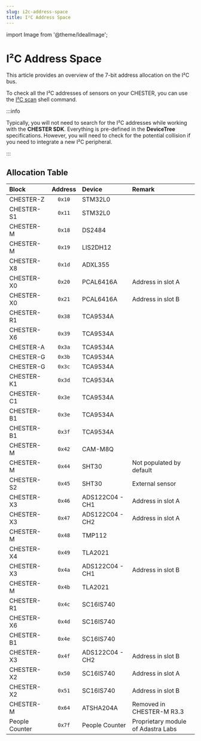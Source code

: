 ```yaml
---
slug: i2c-address-space
title: I²C Address Space
---
```

import Image from '@theme/IdealImage';

# I²C Address Space

This article provides an overview of the 7-bit address allocation on the I²C bus.

To check all the I²C addresses of sensors on your CHESTER, you can use the [I²C scan](../firmware-sdk/how-to-i2c-bus.md#i2c-scan) shell command.

:::info

Typically, you will not need to search for the I²C addresses while working with the **CHESTER SDK**. Everything is pre-defined in the **DeviceTree** specifications. However, you will need to check for the potential collision if you need to integrate a new I²C peripheral.

:::

## Allocation Table

| Block          | Address | Device          | Remark                             |
| :------------- | :-----: | :-------------- | :--------------------------------- |
| CHESTER-Z      | `0x10`  | STM32L0         |                                    |
| CHESTER-S1     | `0x11`  | STM32L0         |                                    |
| CHESTER-M      | `0x18`  | DS2484          |                                    |
| CHESTER-M      | `0x19`  | LIS2DH12        |                                    |
| CHESTER-X8     | `0x1d`  | ADXL355         |                                    |
| CHESTER-X0     | `0x20`  | PCAL6416A       | Address in slot A                  |
| CHESTER-X0     | `0x21`  | PCAL6416A       | Address in slot B                  |
| CHESTER-R1     | `0x38`  | TCA9534A        |                                    |
| CHESTER-X6     | `0x39`  | TCA9534A        |                                    |
| CHESTER-A      | `0x3a`  | TCA9534A        |                                    |
| CHESTER-G      | `0x3b`  | TCA9534A        |                                    |
| CHESTER-G      | `0x3c`  | TCA9534A        |                                    |
| CHESTER-K1     | `0x3d`  | TCA9534A        |                                    |
| CHESTER-C1     | `0x3e`  | TCA9534A        |                                    |
| CHESTER-B1     | `0x3e`  | TCA9534A        |                                    |
| CHESTER-B1     | `0x3f`  | TCA9534A        |                                    |
| CHESTER-M      | `0x42`  | CAM-M8Q         |                                    |
| CHESTER-M      | `0x44`  | SHT30           | Not populated by default           |
| CHESTER-S2     | `0x45`  | SHT30           | External sensor                    |
| CHESTER-X3     | `0x46`  | ADS122C04 - CH1 | Address in slot A                  |
| CHESTER-X3     | `0x47`  | ADS122C04 - CH2 | Address in slot A                  |
| CHESTER-M      | `0x48`  | TMP112          |                                    |
| CHESTER-X4     | `0x49`  | TLA2021         |                                    |
| CHESTER-X3     | `0x4a`  | ADS122C04 - CH1 | Address in slot B                  |
| CHESTER-M      | `0x4b`  | TLA2021         |                                    |
| CHESTER-R1     | `0x4c`  | SC16IS740       |                                    |
| CHESTER-X6     | `0x4d`  | SC16IS740       |                                    |
| CHESTER-B1     | `0x4e`  | SC16IS740       |                                    |
| CHESTER-X3     | `0x4f`  | ADS122C04 - CH2 | Address in slot B                  |
| CHESTER-X2     | `0x50`  | SC16IS740       | Address in slot A                  |
| CHESTER-X2     | `0x51`  | SC16IS740       | Address in slot B                  |
| CHESTER-M      | `0x64`  | ATSHA204A       | Removed in CHESTER-M R3.3          |
| People Counter | `0x7f`  | People Counter  | Proprietary module of Adastra Labs |
